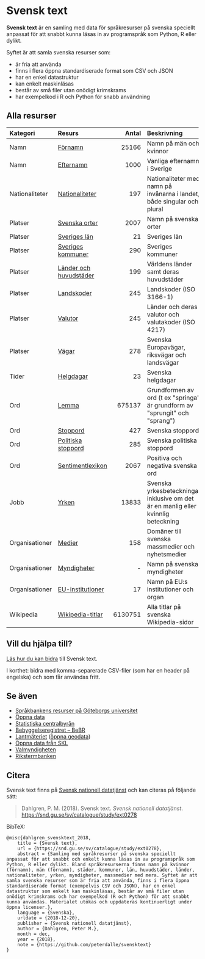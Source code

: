 # Svensk text

**Svensk text** är en samling med data för språkresurser på svenska speciellt anpassat för att snabbt kunna läsas in av programspråk som Python, R eller dylikt.

Syftet är att samla svenska resurser som:

- är fria att använda
- finns i flera öppna standardiserade format som CSV och JSON
- har en enkel datastruktur
- kan enkelt maskinläsas
- består av små filer utan onödigt krimskrams
- har exempelkod i R och Python för snabb användning

## Alla resurser

Kategori         | Resurs                                | Antal   | Beskrivning
:--------------- | :------------------------------------ | ------: | :-------------------------------------------- 
Namn             | [Förnamn](namn/)                      | 25166   | Namn på män och kvinnor
Namn             | [Efternamn](namn/)                    | 1000    | Vanliga efternamn i Sverige
Nationaliteter   | [Nationaliteter](nationaliteter/)     | 197     | Nationaliteter med namn på invånarna i landet, både singular och plural
Platser          | [Svenska orter](platser/)             | 2007    | Namn på svenska orter
Platser          | [Sveriges län](platser/)              | 21      | Sveriges län
Platser          | [Sveriges kommuner](platser/)         | 290     | Sveriges kommuner
Platser          | [Länder och huvudstäder](platser/)    | 199     | Världens länder samt deras huvudstäder
Platser          | [Landskoder](platser/)                | 245     | Landskoder (ISO 3166-1)
Platser          | [Valutor](platser/)                   | 245     | Länder och deras valutor och valutakoder (ISO 4217)
Platser          | [Vägar](platser/)                     | 278     | Svenska Europavägar, riksvägar och landsvägar
Tider            | [Helgdagar](tider/)                   | 23      | Svenska helgdagar
Ord              | [Lemma](lemma/)                       | 675137  | Grundformen av ord (t ex "springa" är grundform av "sprungit" och "sprang")
Ord              | [Stoppord](stoppord/)                 | 427     | Svenska stoppord
Ord              | [Politiska stoppord](stoppord/)       | 285     | Svenska politiska stoppord
Ord              | [Sentimentlexikon](sentiment/)        | 2067    | Positiva och negativa svenska ord
Jobb             | [Yrken](yrken/)                       | 13833   | Svenska yrkesbeteckningar inklusive om det är en manlig eller kvinnlig beteckning
Organisationer   | [Medier](organisationer/)             | 158     | Domäner till svenska massmedier och nyhetsmedier
Organisationer   | [Myndigheter](organisationer/)        | -       | Namn på svenska myndigheter
Organisationer   | [EU-institutioner](organisationer/)   | 17      | Namn på EU:s institutioner och organ
Wikipedia        | [Wikipedia-titlar](wikipedia/)        | 6130751 | Alla titlar på svenska Wikipedia-sidor

## Vill du hjälpa till?

[Läs hur du  kan bidra](CONTRIBUTE.md) till Svensk text.

I korthet: bidra med komma-separerade CSV-filer (som har en header på engelska) och som får användas fritt.

## Se även

- [Språkbankens resurser på Göteborgs universitet](https://spraakbanken.gu.se/swe/resurser)
- [Öppna data](https://oppnadata.se/)
- [Statistiska centralbyrån](http://www.scb.se/)
- [Bebyggelseregistret – BeBR](https://www.raa.se/hitta-information/bebyggelseregistret-bebr/)
- [Lantmäteriet](https://www.lantmateriet.se/) ([öppna geodata](https://www.lantmateriet.se/sv/Kartor-och-geografisk-information/oppna-data/))
- [Öppna data från SKL](https://skl.se/naringslivarbetedigitalisering/digitalisering/informationsforsorjningochdigitalinfrastruktur/oppnadata/sklsoppnadata.psidata.html)
- [Valmyndigheten](https://www.val.se/)
- [Rikstermbanken](http://www.rikstermbanken.se/)

## Citera

Svensk text finns på [Svensk nationell datatjänst](https://snd.gu.se/sv/catalogue/study/ext0278) och kan citeras på följande sätt:

> Dahlgren, P. M. (2018). Svensk text. *Svensk nationell datatjänst*. https://snd.gu.se/sv/catalogue/study/ext0278

BibTeX:

```
@misc{dahlgren_svensktext_2018,
	title = {Svensk text},
	url = {https://snd.gu.se/sv/catalogue/study/ext0278},
	abstract = {Samling med språkresurser på svenska speciellt anpassat för att snabbt och enkelt kunna läsas in av programspråk som Python, R eller dylikt. Bland språkresurserna finns namn på kvinnor (förnamn), män (förnamn), städer, kommuner, län, huvudstäder, länder, nationaliteter, yrken, myndigheter, massmedier med mera. Syftet är att samla svenska resurser som är fria att använda, finns i flera öppna standardiserade format (exempelvis CSV och JSON), har en enkel datastruktur som enkelt kan maskinläsas, består av små filer utan onödigt krimskrams och har exempelkod (R och Python) för att snabbt kunna användas. Materialet utökas och uppdateras kontinuerligt under öppna licenser.},
	language = {Svenska},
	urldate = {2018-12-20},
	publisher = {Svensk nationell datatjänst},
	author = {Dahlgren, Peter M.},
	month = dec,
	year = {2018},
	note = {https://github.com/peterdalle/svensktext}
}
```